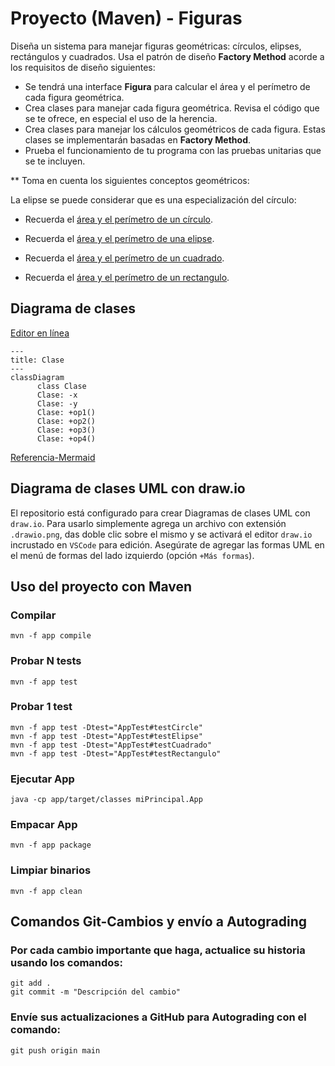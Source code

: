 # Proyecto (Maven) - Figuras

Diseña un sistema para manejar figuras geométricas: círculos, elipses, rectángulos y cuadrados. Usa el patrón de diseño **Factory Method** acorde a los requisitos de diseño siguientes:

* Se tendrá una interface **Figura** para calcular el área y el perímetro de cada figura geométrica.
* Crea clases para manejar cada figura geométrica. Revisa el código que se te ofrece, en especial el uso de la herencia.
* Crea clases para manejar los cálculos geométricos de cada figura. Estas clases se implementarán basadas en **Factory Method**.
* Prueba el funcionamiento de tu programa con las pruebas unitarias que se te incluyen.

** Toma en cuenta los siguientes conceptos geométricos:

La elipse se puede considerar que es una especialización del círculo:

* Recuerda el [área y el perímetro de un círculo](https://www.geogebra.org/m/zvdrbpwr).
* Recuerda el [área y el perímetro de una elipse](https://www.geogebra.org/m/wekZJJG4).

* Recuerda el [área y el perímetro de un cuadrado](https://www.geogebra.org/m/JujCAg6D).
* Recuerda el [área y el perímetro de un rectangulo](https://www.geogebra.org/m/v3v8CeDM).

## Diagrama de clases
[Editor en línea](https://mermaid.live/)
```mermaid
---
title: Clase
---
classDiagram
      class Clase
      Clase: -x
      Clase: -y
      Clase: +op1()
      Clase: +op2()
      Clase: +op3()
      Clase: +op4()
```
[Referencia-Mermaid](https://mermaid.js.org/syntax/classDiagram.html)

## Diagrama de clases UML con draw.io
El repositorio está configurado para crear Diagramas de clases UML con ```draw.io```. Para usarlo simplemente agrega un archivo con extensión ```.drawio.png```, das doble clic sobre el mismo y se activará el editor ```draw.io``` incrustado en ```VSCode``` para edición. Asegúrate de agregar las formas UML en el menú de formas del lado izquierdo (opción ```+Más formas```).

## Uso del proyecto con Maven

### Compilar
```
mvn -f app compile
```
### Probar N tests
```
mvn -f app test
```
### Probar 1 test
```
mvn -f app test -Dtest="AppTest#testCircle"
mvn -f app test -Dtest="AppTest#testElipse"
mvn -f app test -Dtest="AppTest#testCuadrado"
mvn -f app test -Dtest="AppTest#testRectangulo"
```
### Ejecutar App
```
java -cp app/target/classes miPrincipal.App
```
### Empacar App
```
mvn -f app package
```
### Limpiar binarios
```
mvn -f app clean
```
## Comandos Git-Cambios y envío a Autograding

### Por cada cambio importante que haga, actualice su historia usando los comandos:
```
git add .
git commit -m "Descripción del cambio"
```
### Envíe sus actualizaciones a GitHub para Autograding con el comando:
```
git push origin main
```
